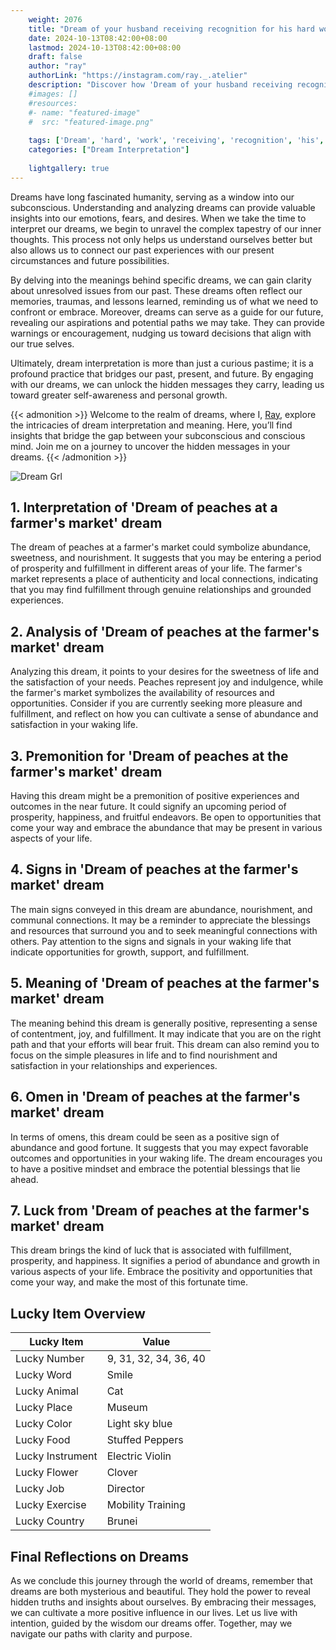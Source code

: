 ```yaml
---
    weight: 2076
    title: "Dream of your husband receiving recognition for his hard work."  # Assuming 'title' column exists
    date: 2024-10-13T08:42:00+08:00
    lastmod: 2024-10-13T08:42:00+08:00
    draft: false
    author: "ray"
    authorLink: "https://instagram.com/ray._.atelier"
    description: "Discover how 'Dream of your husband receiving recognition for his hard work.' can interpret your future and uncover its significant meanings in your life."
    #images: []
    #resources:
    #- name: "featured-image"
    #  src: "featured-image.png"
    
    tags: ['Dream', 'hard', 'work', 'receiving', 'recognition', 'his', 'husband']
    categories: ["Dream Interpretation"]
    
    lightgallery: true
---
```

    
Dreams have long fascinated humanity, serving as a window into our subconscious. Understanding and analyzing dreams can provide valuable insights into our emotions, fears, and desires. When we take the time to interpret our dreams, we begin to unravel the complex tapestry of our inner thoughts. This process not only helps us understand ourselves better but also allows us to connect our past experiences with our present circumstances and future possibilities.

By delving into the meanings behind specific dreams, we can gain clarity about unresolved issues from our past. These dreams often reflect our memories, traumas, and lessons learned, reminding us of what we need to confront or embrace. Moreover, dreams can serve as a guide for our future, revealing our aspirations and potential paths we may take. They can provide warnings or encouragement, nudging us toward decisions that align with our true selves.

Ultimately, dream interpretation is more than just a curious pastime; it is a profound practice that bridges our past, present, and future. By engaging with our dreams, we can unlock the hidden messages they carry, leading us toward greater self-awareness and personal growth.

{{< admonition >}}
Welcome to the realm of dreams, where I, [Ray](https://instagram.com/ray._.atelier), explore the intricacies of dream interpretation and meaning. Here, you’ll find insights that bridge the gap between your subconscious and conscious mind. Join me on a journey to uncover the hidden messages in your dreams.
{{< /admonition >}}

![Dream Grl](https://cdn.pixabay.com/photo/2017/11/02/03/35/gothic-2910057_1280.jpg "Dream Grl")

## 1. Interpretation of 'Dream of peaches at a farmer's market' dream

The dream of peaches at a farmer's market could symbolize abundance, sweetness, and nourishment. It suggests that you may be entering a period of prosperity and fulfillment in different areas of your life. The farmer's market represents a place of authenticity and local connections, indicating that you may find fulfillment through genuine relationships and grounded experiences.

## 2. Analysis of 'Dream of peaches at the farmer's market' dream

Analyzing this dream, it points to your desires for the sweetness of life and the satisfaction of your needs. Peaches represent joy and indulgence, while the farmer's market symbolizes the availability of resources and opportunities. Consider if you are currently seeking more pleasure and fulfillment, and reflect on how you can cultivate a sense of abundance and satisfaction in your waking life.

## 3. Premonition for 'Dream of peaches at the farmer's market' dream

Having this dream might be a premonition of positive experiences and outcomes in the near future. It could signify an upcoming period of prosperity, happiness, and fruitful endeavors. Be open to opportunities that come your way and embrace the abundance that may be present in various aspects of your life.

## 4. Signs in 'Dream of peaches at the farmer's market' dream

The main signs conveyed in this dream are abundance, nourishment, and communal connections. It may be a reminder to appreciate the blessings and resources that surround you and to seek meaningful connections with others. Pay attention to the signs and signals in your waking life that indicate opportunities for growth, support, and fulfillment.

## 5. Meaning of 'Dream of peaches at the farmer's market' dream

The meaning behind this dream is generally positive, representing a sense of contentment, joy, and fulfillment. It may indicate that you are on the right path and that your efforts will bear fruit. This dream can also remind you to focus on the simple pleasures in life and to find nourishment and satisfaction in your relationships and experiences.

## 6. Omen in 'Dream of peaches at the farmer's market' dream

In terms of omens, this dream could be seen as a positive sign of abundance and good fortune. It suggests that you may expect favorable outcomes and opportunities in your waking life. The dream encourages you to have a positive mindset and embrace the potential blessings that lie ahead.

## 7. Luck from 'Dream of peaches at the farmer's market' dream

This dream brings the kind of luck that is associated with fulfillment, prosperity, and happiness. It signifies a period of abundance and growth in various aspects of your life. Embrace the positivity and opportunities that come your way, and make the most of this fortunate time.

## Lucky Item Overview
| Lucky Item          | Value              |
|---------------|--------------------|
| Lucky Number        | 9, 31, 32, 34, 36, 40  |
| Lucky Word          | Smile |
| Lucky Animal        | Cat |
| Lucky Place         | Museum     |
| Lucky Color         | Light sky blue     |
| Lucky Food          | Stuffed Peppers      |
| Lucky Instrument    | Electric Violin |
| Lucky Flower        | Clover    |
| Lucky Job           | Director       |
| Lucky Exercise      | Mobility Training  |
| Lucky Country       | Brunei    |


##  Final Reflections on Dreams

As we conclude this journey through the world of dreams, remember that dreams are both mysterious and beautiful. They hold the power to reveal hidden truths and insights about ourselves. By embracing their messages, we can cultivate a more positive influence in our lives. Let us live with intention, guided by the wisdom our dreams offer. Together, may we navigate our paths with clarity and purpose.
